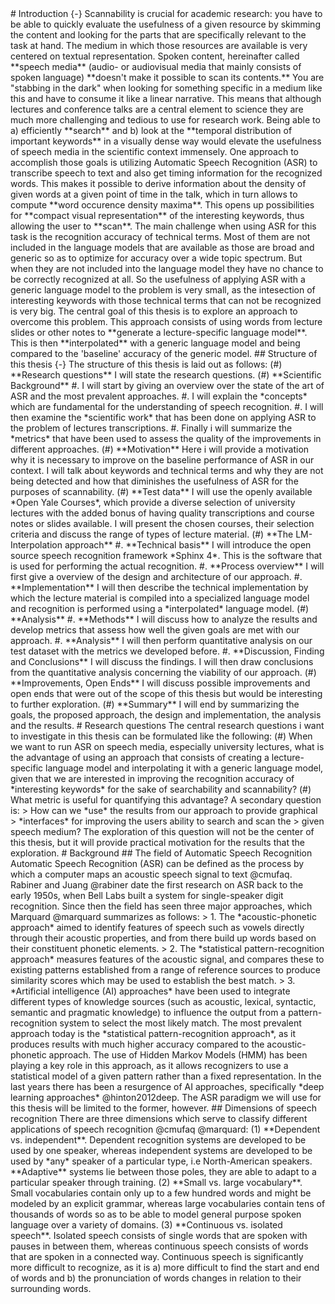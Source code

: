 <!-- Task: the Introduction basically talks about the whole project at a
high level from top to bottom. --!>

# Introduction {-} Scannability is crucial for academic research: you
have to be able to quickly evaluate the usefulness of a given resource
by skimming the content and looking for the parts that are specifically
relevant to the task at hand.

The medium in which those resources are available is very centered on
textual representation. Spoken content, hereinafter called **speech
media** (audio- or audiovisual media that mainly consists of spoken
language) **doesn't make it possible to scan its contents.** You are
"stabbing in the dark" when looking for something specific in a medium
like this and have to consume it like a linear narrative.

This means that although lectures and conference talks are a central
element to science they are much more challenging and tedious to use for
research work.

Being able to a) efficiently **search** and b) look at the **temporal
distribution of important keywords** in a visually dense way would
elevate the usefulness of speech media in the scientific context
immensely.

One approach to accomplish those goals is utilizing Automatic Speech
Recognition (ASR) to transcribe speech to text and also get timing
information for the recognized words. This makes it possible to derive
information about the density of given words at a given point of time in
the talk, which in turn allows to compute **word occurence density
maxima**. This opens up possibilities for **compact visual
representation** of the interesting keywords, thus allowing the user to
**scan**.

The main challenge when using ASR for this task is the recognition
accuracy of technical terms. Most of them are not included in the
language models that are available as those are broad and generic so as
to optimize for accuracy over a wide topic spectrum. But when they are
not included into the language model they have no chance to be correctly
recognized at all.  <!-- Is this absolutely true?  --!>

So the usefulness of applying ASR with a generic language model to the
problem is very small, as the intesection of interesting keywords with
those technical terms that can not be recognized is very big.

The central goal of this thesis is to explore an approach to overcome
this problem. This approach consists of using words from lecture slides
or other notes to **generate a lecture-specific language model**. This
is then **interpolated** with a generic language model and being
compared to the 'baseline' accuracy of the generic model.

## Structure of this thesis {-}
The structure of this thesis is laid out as follows:

(#) **Research questions**

    I will state the research questions.

(#) **Scientific Background**

    #. I will start by giving an overview over the state of the art of
    ASR and the most prevalent approaches.

    #. I will explain the *concepts* which are fundamental for the
    understanding of speech recognition.

    #. I will then examine the *scientific work* that has been done on
    applying ASR to the problem of lectures transcriptions.

    #. Finally i will summarize the *metrics* that have been used to
    assess the quality of the improvements in different approaches.

(#) **Motivation**

    Here i will provide a motivation why it is necessary to improve on the baseline performance of ASR in our context.

    I will talk about keywords and technical terms and why they are not being detected and how that diminishes the usefulness of ASR for the purposes of scannability.

(#) **Test data**

    I will use the openly available *Open Yale Courses*, which provide a
    diverse selection of university lectures with the added bonus of
    having quality transcriptions and course notes or slides available.

    I will present the chosen courses, their selection criteria and
    discuss the range of types of lecture material.

(#) **The LM-Interpolation approach**

    #. **Technical basis**

        I will introduce the open source speech recognition framework
        *Sphinx 4*. This is the software that is used for performing the
        actual recognition.

    #. **Process overview**

        I will first give a overview of the design and architecture of
        our approach.

    #. **Implementation**

        I will then describe the technical implementation by which the
        lecture material is compiled into a specialized language model
        and recognition is performed using a *interpolated* language
        model.

(#) **Analysis**

    #. **Methods**

        I will discuss how to analyze the results and develop metrics
        that assess how well the given goals are met with our approach.
        <!-- which metrics follow from the goals of searchability and
        scannability.  define those terms first, discuss what's
        important there ->> keywords! --!>

    #. **Analysis**

        I will then perform quantitative analysis on our test dataset
        with the metrics we developed before.

    #. **Discussion, Finding and Conclusions**

        I will discuss the findings.

        I will then draw conclusions from the quantitative analysis
        concerning the viability of our approach.

<!-- TODO: visualization chapter --!>

(#) **Improvements, Open Ends**

    I will discuss possible improvements and open ends that were out of
    the scope of this thesis but would be interesting to further
    exploration.

(#) **Summary**

    I will end by summarizing the goals, the proposed approach, the
    design and implementation, the analysis and the results.

# Research questions
The central research questions i want to investigate in this thesis can
be formulated like the following:

(#) When we want to run ASR on speech media, especially university
lectures, what is the advantage of using an approach that consists of
creating a lecture-specific language model and interpolating it with a
generic language model, given that we are interested in improving the
recognition accuracy of *interesting keywords* for the sake of
searchability and scannability?

(#) What metric is useful for quantifying this advantage?

A secondary question is:

> How can we *use* the results from our approach to provide graphical
> *interfaces* for improving the users ability to search and scan the
> given speech medium?

The exploration of this question will not be the center of this thesis,
but it will provide practical motivation for the results that the
exploration.


<!-- ## Lecture recordings in universities ## Speech recognition
accuracy problems with special words / technical terms ## Goal:
improving searchability / scannability through adapting language models
--!>

# Background

## The field of Automatic Speech Recognition
Automatic Speech Recognition (ASR) can be defined as the process by which
a computer maps an acoustic speech signal to text @cmufaq.

Rabiner and Juang @rabiner date the first research on ASR back to the
early 1950s, when Bell Labs built a system for single-speaker digit
recognition. Since then the field has seen three major approaches, which
Marquard @marquard summarizes as follows:

> 1. The *acoustic-phonetic approach* aimed to identify features of
    speech such as vowels directly through their acoustic properties,
    and from there build up words based on their constituent phonetic
    elements.

> 2. The *statistical pattern-recognition approach* measures features of
    the acoustic signal, and compares these to existing patterns
    established from a range of reference sources to produce similarity
    scores which may be used to establish the best match.

> 3. *Artificial intelligence (AI) approaches* have been used to integrate
    different types of knowledge sources (such as acoustic, lexical,
    syntactic, semantic and pragmatic knowledge) to influence the output
    from a pattern-recognition system to select the most likely match.

<!-- TODO: probably rephrase? --!>

The most prevalent approach today is the *statistical
pattern-recognition approach*, as it produces results with much higher
accuracy compared to the acoustic-phonetic approach. The use of Hidden Markov Models (HMM) has been playing a key role in this approach, as it allows recognizers to use a statistical model of a given pattern rather than a fixed representation.

In the last years there has been a resurgence of AI approaches, specifically *deep learning approaches* @hinton2012deep. The ASR paradigm we will use for this thesis will be limited to the former, however.

## Dimensions of speech recognition
There are three dimensions which serve to classify different applications of speech recognition @cmufaq @marquard:

(1) **Dependent vs. independent**. Dependent recognition systems are developed to be used by one speaker, whereas independent systems are developed to be used by *any* speaker of a particular type, i.e North-American speakers. **Adaptive** systems lie between those poles, they are able to adapt to a particular speaker through training.

(2) **Small vs. large vocabulary**. Small vocabularies contain only up to a few hundred words and might be modeled by an explicit grammar, whereas large vocabularies contain tens of thousands of words so as to be able to model general purpose spoken language over a variety of domains.

(3) **Continuous vs. isolated speech**. Isolated speech consists of single words that are spoken with pauses in between them, whereas continuous speech consists of words that are spoken in a connected way. Continuous speech is significantly more difficult to recognize, as it is a) more difficult to find the start and end of words and b) the pronunciation of words changes in relation to their surrounding words.


